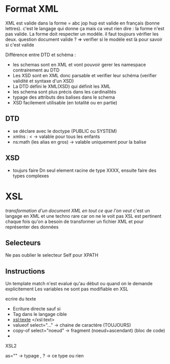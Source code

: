 Format XML
===========
XML est valide dans la forme = abc jop hup est valide en français (bonne lettres).
c'est le langage qui donne ça mais ca veut rien dire : la forme n'est pas valide.
La forme doit respecter un modéle.
il faut toujours vérifier les deux.
question document valide ? => verifier si le modéle est là pour savoir si c'est valide

Différence entre DTD et schéma :
* les schemas sont en XML et vont pouvoir gerer les namespace contrairement au DTD
* Les XSD sont en XML donc parsable et verifier leur schéma (verifier validité et syntaxe d'un XSD)
* La DTD défini le XML(XSD) qui définit les XML
* les schema sont plus précis dans les cardinalités
* typage des attributs des balises dans le schema
* XSD facilement utilisable (en totalité ou en partie)

DTD
---------
* se déclare avec le doctype (PUBLIC ou SYSTEM)
* xmlns : <<RL> -> valable pour tous les enfants
* ns:math (les alias en gros) -> valable uniquement pour la balise

XSD
------------
* toujurs faire Dn seul element racine de type XXXX, ensuite faire des types complexes

XSL
===========
*transformation d'un document XML en tout ce que l'on veut*
c'est un langage en XML et une techno rare car on ne le voit pas
XSL est pertinent chaque fois qu'on a besoin de transformer un fichier XML et pour représenter des données


Selecteurs
-------------
Ne pas oublier le selecteur Self pour XPATH

Instructions
----------------
Un template match n'est evalué qu'au début ou quand on le demande explicitement
Les variables ne sont pas modifiable en  XSL



ecrire du texte 
* Ecriture directe sauf si 
* Tag dans le langage cible
* <xsl:texte> </xsl:text>
* valueof select="..." -> chaine de caractére (TOUJOURS)
* copy-of select="noeud" -> fragment (noeud+ascendant) (bloc de code)
* <copy>    </copy>

XSL2

as="" -> typage , ? -> ce type ou rien